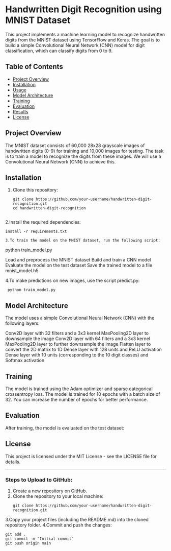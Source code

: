 # Handwritten Digit Recognition using MNIST Dataset

This project implements a machine learning model to recognize handwritten digits from the MNIST dataset using TensorFlow and Keras. The goal is to build a simple Convolutional Neural Network (CNN) model for digit classification, which can classify digits from 0 to 9.

## Table of Contents

- [Project Overview](#project-overview)
- [Installation](#installation)
- [Usage](#usage)
- [Model Architecture](#model-architecture)
- [Training](#training)
- [Evaluation](#evaluation)
- [Results](#results)
- [License](#license)

## Project Overview

The MNIST dataset consists of 60,000 28x28 grayscale images of handwritten digits (0-9) for training and 10,000 images for testing. The task is to train a model to recognize the digits from these images. We will use a Convolutional Neural Network (CNN) to achieve this.

## Installation

1. Clone this repository:
   ```
   git clone https://github.com/your-username/handwritten-digit-recognition.git
   cd handwritten-digit-recognition


2.Install the required dependencies:
  ```
  install -r requirements.txt

3.To train the model on the MNIST dataset, run the following script:
   ```
   python train_model.py


Load and preprocess the MNIST dataset
Build and train a CNN model
Evaluate the model on the test dataset
Save the trained model to a file mnist_model.h5


4.To make predictions on new images, use the script predict.py:
   ```
    python train_model.py
   ```

## Model Architecture
The model uses a simple Convolutional Neural Network (CNN) with the following layers:

Conv2D layer with 32 filters and a 3x3 kernel
MaxPooling2D layer to downsample the image
Conv2D layer with 64 filters and a 3x3 kernel
MaxPooling2D layer to further downsample the image
Flatten layer to convert the 2D matrix to 1D
Dense layer with 128 units and ReLU activation
Dense layer with 10 units (corresponding to the 10 digit classes) and Softmax activation

## Training
The model is trained using the Adam optimizer and sparse categorical crossentropy loss.
The model is trained for 10 epochs with a batch size of 32.
You can increase the number of epochs for better performance.

## Evaluation
After training, the model is evaluated on the test dataset:


## License
This project is licensed under the MIT License - see the LICENSE file for details.

   ---
   
### Steps to Upload to GitHub:
1. Create a new repository on GitHub.
2. Clone the repository to your local machine:
      ```
      git clone https://github.com/your-username/handwritten-digit-recognition.git

3.Copy your project files (including the README.md) into the cloned repository folder.
4.Commit and push the changes:
   ```
   git add .
   git commit -m "Initial commit"
   git push origin main

   
   

